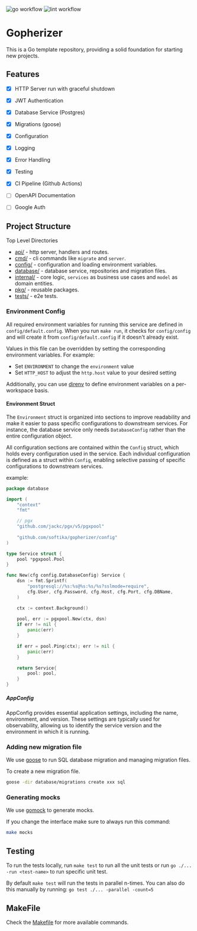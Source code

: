 ![go workflow](https://github.com/softika/gopherizer/actions/workflows/test.yml/badge.svg)
![lint workflow](https://github.com/softika/gopherizer/actions/workflows/lint.yml/badge.svg)

# Gopherizer

This is a Go template repository, providing a solid foundation for starting new projects.

## Features
- [x] HTTP Server run with graceful shutdown
- [x] JWT Authentication
- [x] Database Service (Postgres)
- [x] Migrations (goose)
- [x] Configuration 
- [x] Logging 
- [x] Error Handling 
- [x] Testing
- [x] CI Pipeline (Github Actions)
- [ ] OpenAPI Documentation
- [ ] Google Auth


## Project Structure

Top Level Directories

- [api/](api) - http server, handlers and routes.
- [cmd/](cmd) - cli commands like `migrate` and `server`.
- [config/](config) - configuration and loading environment variables.
- [database/](database) - database service, repositories and migration files.
- [internal/](internal) - core logic, `services` as business use cases and `model` as domain entities.
- [pkg/](pkg) - reusable packages.
- [tests/](tests) - e2e tests.

### Environment Config

All required environment variables for running this service are defined in `config/default.config`. 
When you run `make run`, it checks for `config/config` and will create it from `config/default.config` 
if it doesn't already exist.

Values in this file can be overridden by setting the corresponding environment variables. For example:

- Set `ENVIRONMENT` to change the `environment` value
- Set `HTTP_HOST` to adjust the `http.host` value to your desired setting

Additionally, you can use [direnv](https://direnv.net/) to define environment variables on a per-workspace basis.

#### Environment Struct

The `Environment` struct is organized into sections to improve readability and make it easier to pass specific configurations to downstream services. 
For instance, the database service only needs `DatabaseConfig` rather than the entire configuration object.

All configuration sections are contained within the `Config` struct, which holds every configuration used in the service. 
Each individual configuration is defined as a struct within `Config`, enabling selective passing of specific configurations to downstream services.

example:

```go
package database 

import (
    "context"
    "fmt"

    // pgx 
    "github.com/jackc/pgx/v5/pgxpool"
	
    "github.com/softika/gopherizer/config"
)

type Service struct {
    pool *pgxpool.Pool
}

func New(cfg config.DatabaseConfig) Service {
    dsn := fmt.Sprintf(
        "postgresql://%s:%s@%s:%s/%s?sslmode=require",
        cfg.User, cfg.Password, cfg.Host, cfg.Port, cfg.DBName, 
    )

    ctx := context.Background()
	
    pool, err := pgxpool.New(ctx, dsn)
    if err != nil {
        panic(err)
    }

	if err = pool.Ping(ctx); err != nil {
        panic(err)
    }

    return Service{
        pool: pool,
    }
}
```
##### AppConfig

AppConfig provides essential application settings, including the name, environment, and version. 
These settings are typically used for observability, 
allowing us to identify the service version and the environment in which it is running.

### Adding new migration file

We use [goose](https://github.com/pressly/goose) to run
SQL database migration and managing migration files.

To create a new migration file.
```sh
goose -dir database/migrations create xxx sql
```

### Generating mocks

We use [gomock](https://github.com/uber-go/mock) to generate mocks.

If you change the interface make sure to always run this command:
```sh
make mocks
```

## Testing

To run the tests locally, run `make test` to run all the unit tests
or run `go ./... -run <test-name>` to run specific unit test.

By default `make test` will run the tests in parallel n-times.
You can also do this manually by running: `go test ./... -parallel -count=5`


## MakeFile
Check the [Makefile](Makefile) for more available commands.